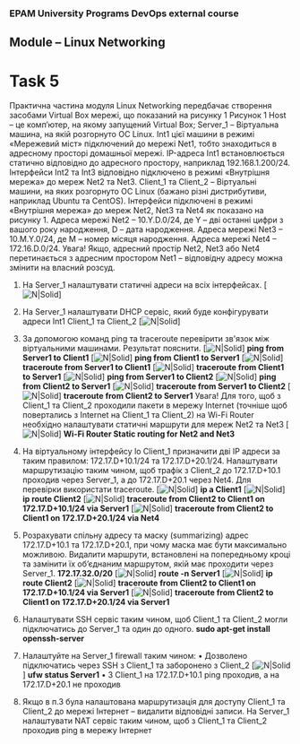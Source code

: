 ### EPAM University Programs DevOps external course
## Module – Linux Networking
# Task 5
Практична частина модуля Linux Networking передбачає створення засобами Virtual Box мережі, що показаний на рисунку 1
Рисунок 1
Host – це комп’ютер, на якому запущений Virtual Box;
Server_1 – Віртуальна машина, на якій розгорнуто ОС Linux. Int1 цієї машини в режимі «Мережевий міст» підключений до мережі Net1, тобто знаходиться в адресному просторі домашньої мережі. IP-адреса Int1 встановлюється статично відповідно до адресного простору, наприклад 192.168.1.200/24. Інтерфейси Int2 та Int3 відповідно підключено в режимі «Внутрішня мережа» до мереж Net2 та Net3.
Client_1 та Client_2 – Віртуальні машини, на яких розгорнуто ОС Linux (бажано різні дистрибутиви, наприклад Ubuntu та CentOS). Інтерфейси підключені в режимі «Внутрішня мережа» до мереж Net2, Net3 та Net4 як показано на рисунку 1.
Адреса мережі Net2 – 10.Y.D.0/24, де Y – дві останні цифри з вашого року народження, D – дата народження.
Адреса мережі Net3 – 10.M.Y.0/24, де M – номер місяця народження.
Адреса мережі Net4 – 172.16.D.0/24.
Увага! Якщо, адресний простір Net2, Net3 або Net4 перетинається з адресним простором Net1 – відповідну адресу можна змінити на власний розсуд.
1. На Server_1 налаштувати статичні адреси на всіх інтерфейсах.
[![N|Solid](https://github.com/OleksandrK1/DevOps_online_Kyiv_2022Q1Q2/blob/1afc336d1281a86378bc259328a33c23d26d77b0/m5/task5/images/5_1.JPG)]
2. На Server_1 налаштувати DHCP сервіс, який буде конфігурувати адреси Int1 Client_1 та Client_2
[![N|Solid](https://github.com/OleksandrK1/DevOps_online_Kyiv_2022Q1Q2/blob/1afc336d1281a86378bc259328a33c23d26d77b0/m5/task5/images/5_2.JPG)]
3. За допомогою команд ping та traceroute перевірити зв'язок між віртуальними машинами. Результат пояснити.
[![N|Solid](https://github.com/OleksandrK1/DevOps_online_Kyiv_2022Q1Q2/blob/1afc336d1281a86378bc259328a33c23d26d77b0/m5/task5/images/5_3_1.JPG)] __ping from Server1 to Client1__
[![N|Solid](https://github.com/OleksandrK1/DevOps_online_Kyiv_2022Q1Q2/blob/1afc336d1281a86378bc259328a33c23d26d77b0/m5/task5/images/5_3_2.JPG)] __ping from Client1 to Server1__
[![N|Solid](https://github.com/OleksandrK1/DevOps_online_Kyiv_2022Q1Q2/blob/1afc336d1281a86378bc259328a33c23d26d77b0/m5/task5/images/5_3_3.JPG)] __traceroute from Server1 to Client1__
[![N|Solid](https://github.com/OleksandrK1/DevOps_online_Kyiv_2022Q1Q2/blob/1afc336d1281a86378bc259328a33c23d26d77b0/m5/task5/images/5_3_4.JPG)] __traceroute from Client1 to Server1__
[![N|Solid](https://github.com/OleksandrK1/DevOps_online_Kyiv_2022Q1Q2/blob/1afc336d1281a86378bc259328a33c23d26d77b0/m5/task5/images/5_3_5.JPG)] __ping from Server1 to Client2__
[![N|Solid](https://github.com/OleksandrK1/DevOps_online_Kyiv_2022Q1Q2/blob/1afc336d1281a86378bc259328a33c23d26d77b0/m5/task5/images/5_3_6.JPG)] __ping from Client2 to Server1__
[![N|Solid](https://github.com/OleksandrK1/DevOps_online_Kyiv_2022Q1Q2/blob/1afc336d1281a86378bc259328a33c23d26d77b0/m5/task5/images/5_3_7.JPG)] __traceroute from Server1 to Client2__
[![N|Solid](https://github.com/OleksandrK1/DevOps_online_Kyiv_2022Q1Q2/blob/1afc336d1281a86378bc259328a33c23d26d77b0/m5/task5/images/5_3_8.JPG)] __traceroute from Client2 to Server1__
Увага! Для того, щоб з Client_1 та Client_2 проходили пакети в мережу Internet (точніше щоб повертались з Internet на Client_1 та Client_2) на Wi-Fi Router необхідно налаштувати статичні маршрути для мереж Net2 та Net3
[![N|Solid](https://github.com/OleksandrK1/DevOps_online_Kyiv_2022Q1Q2/blob/1afc336d1281a86378bc259328a33c23d26d77b0/m5/task5/images/5_3_9.JPG)] __Wi-Fi Router Static routing for Net2 and Net3__
4. На віртуальному інтерфейсу lo Client_1 призначити дві ІР адреси за таким правилом: 172.17.D+10.1/24 та 172.17.D+20.1/24. Налаштувати маршрутизацію таким чином, щоб трафік з Client_2 до 172.17.D+10.1 проходив через Server_1, а до 172.17.D+20.1 через Net4. Для перевірки використати traceroute.
[![N|Solid](https://github.com/OleksandrK1/DevOps_online_Kyiv_2022Q1Q2/blob/1afc336d1281a86378bc259328a33c23d26d77b0/m5/task5/images/5_4_1.JPG)] __ip a Client1__
[![N|Solid](https://github.com/OleksandrK1/DevOps_online_Kyiv_2022Q1Q2/blob/1afc336d1281a86378bc259328a33c23d26d77b0/m5/task5/images/5_4_2.JPG)] __ip route Client2__
[![N|Solid](https://github.com/OleksandrK1/DevOps_online_Kyiv_2022Q1Q2/blob/1afc336d1281a86378bc259328a33c23d26d77b0/m5/task5/images/5_4_3.JPG)] __traceroute from Client2 to Client1 on 172.17.D+10.1/24 via Server1__
[![N|Solid](https://github.com/OleksandrK1/DevOps_online_Kyiv_2022Q1Q2/blob/1afc336d1281a86378bc259328a33c23d26d77b0/m5/task5/images/5_4_4.JPG)] __traceroute from Client2 to Client1 on 172.17.D+20.1/24 via Net4__
5. Розрахувати спільну адресу та маску (summarizing) адрес 172.17.D+10.1 та 172.17.D+20.1, при чому маска має бути максимально можливою. Видалити маршрути, встановлені на попередньому кроці та замінити їх об’єднаним маршрутом, якій має проходити через Server_1.
__172.17.32.0/20__
[![N|Solid](https://github.com/OleksandrK1/DevOps_online_Kyiv_2022Q1Q2/blob/1afc336d1281a86378bc259328a33c23d26d77b0/m5/task5/images/5_5_1.JPG)] __route -n Server1__
[![N|Solid](https://github.com/OleksandrK1/DevOps_online_Kyiv_2022Q1Q2/blob/1afc336d1281a86378bc259328a33c23d26d77b0/m5/task5/images/5_5_2.JPG)] __ip route Client2__
[![N|Solid](https://github.com/OleksandrK1/DevOps_online_Kyiv_2022Q1Q2/blob/1afc336d1281a86378bc259328a33c23d26d77b0/m5/task5/images/5_5_3.JPG)] __traceroute from Client2 to Client1 on 172.17.D+10.1/24 via Server1__
[![N|Solid](https://github.com/OleksandrK1/DevOps_online_Kyiv_2022Q1Q2/blob/1afc336d1281a86378bc259328a33c23d26d77b0/m5/task5/images/5_5_4.JPG)] __traceroute from Client2 to Client1 on 172.17.D+20.1/24 via Server1__
6. Налаштувати SSH сервіс таким чином, щоб Client_1 та Client_2 могли підключатись до Server_1 та один до одного.
 __sudo apt-get install openssh-server__
7. Налаштуйте на Server_1 firewall таким чином:
• Дозволено підключатись через SSH з Client_1 та заборонено з Client_2
[![N|Solid](https://github.com/OleksandrK1/DevOps_online_Kyiv_2022Q1Q2/blob/1afc336d1281a86378bc259328a33c23d26d77b0/m5/task5/images/7_1.JPG)] __ufw status Server1__
• З Client_1 на 172.17.D+10.1 ping проходив, а на 172.17.D+20.1 не проходив

8. Якщо в п.3 була налаштована маршрутизація для доступу Client_1 та Client_2 до мережі Інтернет – видалити відповідні записи. На Server_1 налаштувати NAT сервіс таким чином, щоб з Client_1 та Client_2 проходив ping в мережу Інтернет

